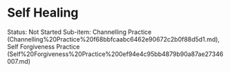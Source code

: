 # Self Healing

Status: Not Started
Sub-item: Channelling Practice (Channelling%20Practice%20f68bbfcaabc6462e90672c2b0f88d5d1.md), Self Forgiveness Practice (Self%20Forgiveness%20Practice%200ef94e4c95bb4879b90a87ae27346007.md)